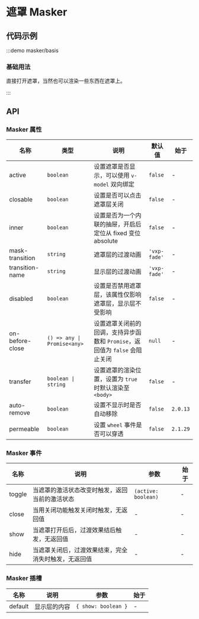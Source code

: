 # 遮罩 Masker

## 代码示例

:::demo masker/basis

### 基础用法

直接打开遮罩，当然也可以渲染一些东西在遮罩上。

:::

## API

### Masker 属性

| 名称            | 类型                        | 说明                                                                        | 默认值       | 始于     |
| --------------- | --------------------------- | --------------------------------------------------------------------------- | ------------ | -------- |
| active          | `boolean`                   | 设置遮罩是否显示，可以使用 `v-model` 双向绑定                               | `false`      | -        |
| closable        | `boolean`                   | 设置是否可以点击遮罩层关闭                                                  | `false`      | -        |
| inner           | `boolean`                   | 设置是否为一个内联的抽屉，开启后定位从 fixed 变位 absolute                  | `false`      | -        |
| mask-transition | `string`                    | 遮罩层的过渡动画                                                            | `'vxp-fade'` | -        |
| transition-name | `string`                    | 显示层的过渡动画                                                            | `'vxp-fade'` | -        |
| disabled        | `boolean`                   | 设置是否禁用遮罩层，该属性仅影响遮罩层，显示层不受影响                      | `false`      | -        |
| on-before-close | `() => any \| Promise<any>` | 设置遮罩关闭前的回调，支持异步函数和 `Promise`，返回值为 `false` 会阻止关闭 | `null`       | -        |
| transfer        | `boolean \| string`         | 设置遮罩的渲染位置，设置为 `true` 时默认渲染至 `<body>`                     | `false`      | -        |
| auto-remove     | `boolean`                   | 设置不显示时是否自动移除                                                    | `false`      | `2.0.13` |
| permeable       | `boolean`                   | 设置 `wheel` 事件是否可以穿透                                               | `false`      | `2.1.29` |

### Masker 事件

| 名称   | 说明                                                 | 参数                | 始于 |
| ------ | ---------------------------------------------------- | ------------------- | ---- |
| toggle | 当遮罩的激活状态改变时触发，返回当前的激活状态       | `(active: boolean)` | -    |
| close  | 当用关闭功能触发关闭时触发，无返回值                 | -                   | -    |
| show   | 当遮罩打开后后，过渡效果结后触发，无返回值           | -                   | -    |
| hide   | 当遮罩关闭后，过渡效果结束，完全消失时触发，无返回值 | -                   | -    |

### Masker 插槽

| 名称    | 说明         | 参数                | 始于 |
| ------- | ------------ | ------------------- | ---- |
| default | 显示层的内容 | `{ show: boolean }` | -    |
